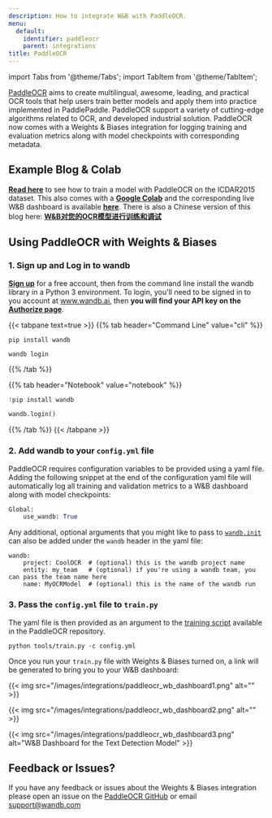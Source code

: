 ```yaml
---
description: How to integrate W&B with PaddleOCR.
menu:
  default:
    identifier: paddleocr
    parent: integrations
title: PaddleOCR
---
```


import Tabs from '@theme/Tabs';
import TabItem from '@theme/TabItem';

[PaddleOCR](https://github.com/PaddlePaddle/PaddleOCR) aims to create multilingual, awesome, leading, and practical OCR tools that help users train better models and apply them into practice implemented in PaddlePaddle. PaddleOCR support a variety of cutting-edge algorithms related to OCR, and developed industrial solution. PaddleOCR now comes with a Weights & Biases integration for logging training and evaluation metrics along with model checkpoints with corresponding metadata.

## Example Blog & Colab

[**Read here**](https://wandb.ai/manan-goel/text_detection/reports/Train-and-Debug-Your-OCR-Models-with-PaddleOCR-and-W-B--VmlldzoyMDUwMDIw) to see how to train a model with PaddleOCR on the ICDAR2015 dataset. This also comes with a [**Google Colab**](https://colab.research.google.com/drive/1id2VTIQ5-M1TElAkzjzobUCdGeJeW-nV?usp=sharing) and the corresponding live W&B dashboard is available [**here**](https://wandb.ai/manan-goel/text_detection). There is also a Chinese version of this blog here: [**W&B对您的OCR模型进行训练和调试**](https://wandb.ai/wandb_fc/chinese/reports/W-B-OCR---VmlldzoyMDk1NzE4)

## Using PaddleOCR with Weights & Biases

### 1. Sign up and Log in to wandb

[**Sign up**](https://wandb.ai/site) for a free account, then from the command line install the wandb library in a Python 3 environment. To login, you'll need to be signed in to you account at www.wandb.ai, then **you will find your API key on the** [**Authorize page**](https://wandb.ai/authorize).

{{< tabpane text=true >}}
{{% tab header="Command Line" value="cli" %}}
```
pip install wandb

wandb login
```
{{% /tab %}}

{{% tab header="Notebook" value="notebook" %}}
```python
!pip install wandb

wandb.login()
```
{{% /tab %}}
{{< /tabpane >}}

### 2. Add wandb to your `config.yml` file

PaddleOCR requires configuration variables to be provided using a yaml file. Adding the following snippet at the end of the configuration yaml file will automatically log all training and validation metrics to a W&B dashboard along with model checkpoints:

```python
Global:
    use_wandb: True
```

Any additional, optional arguments that you might like to pass to [`wandb.init`](/ref/python/init) can also be added under the `wandb` header in the yaml file:

```
wandb:  
    project: CoolOCR  # (optional) this is the wandb project name 
    entity: my_team   # (optional) if you're using a wandb team, you can pass the team name here
    name: MyOCRModel  # (optional) this is the name of the wandb run
```

### 3. Pass the `config.yml` file to `train.py`

The yaml file is then provided as an argument to the [training script](https://github.com/PaddlePaddle/PaddleOCR/blob/release/2.5/tools/train.py) available in the PaddleOCR repository.

```
python tools/train.py -c config.yml
```

Once you run your `train.py` file with Weights & Biases turned on, a link will be generated to bring you to your W&B dashboard:

{{< img src="/images/integrations/paddleocr_wb_dashboard1.png" alt="" >}}

{{< img src="/images/integrations/paddleocr_wb_dashboard2.png" alt="" >}}

{{< img src="/images/integrations/paddleocr_wb_dashboard3.png" alt="W&B Dashboard for the Text Detection Model" >}}

## Feedback or Issues?

If you have any feedback or issues about the Weights & Biases integration please open an issue on the [PaddleOCR GitHub](https://github.com/PaddlePaddle/PaddleOCR) or email support@wandb.com